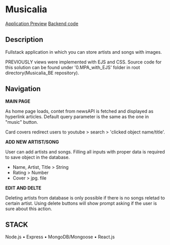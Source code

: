 # Musicalia

[Application Preview](https://hellomusicalia.vercel.app/)
[Backend code](https://github.com/pjoterini/Musicalia_BE)

## Description

Fullstack application in which you can store artists and songs with images.

PREVIOUSLY views were implemented with EJS and CSS. Source code for this solution can be found under '0.MPA_with_EJS' folder in root directory(Musicalia_BE repository).

## Navigation

**MAIN PAGE**

As home page loads, contet from newsAPI is fetched and displayed as hyperlink articles. Default query parameter is the same as the one in "music" button.

Card covers redirect users to youtube > search > 'clicked object name/title'.

**ADD NEW ARTIST/SONG**

User can add artists and songs. Filling all inputs with proper data is required to save object in the database.

- Name, Artist, Title > String
- Rating > Number
- Cover > jpg. file

**EDIT AND DELTE**

Deleting artists from database is only possible if there is no songs reletad to certain artist. Using delete buttons will show prompt asking if the user is sure about this action.

## STACK

Node.js • Express • MongoDB/Mongoose • React.js
